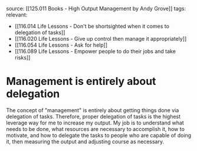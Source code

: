 source: [[125.011 Books - High Output Management by Andy Grove]]
tags:
relevant:
- [[116.014 Life Lessons - Don't be shortsighted when it comes to delegation of tasks]]
- [[116.020 Life Lessons - Give up control then manage it appropriately]]
- [[116.054 Life Lessons - Ask for help]]
- [[116.089 Life Lessons - Empower people to do their jobs and take risks]]

# Management is entirely about delegation

The concept of "management" is entirely about getting things done via delegation of tasks. Therefore, proper delegation of tasks is the highest leverage way for me to increase my output. My job is to understand what needs to be done, what resources are necessary to accomplish it, how to motivate, and how to delegate the tasks to people who are capable of doing it, then measuring the output and adjusting course as necessary.

